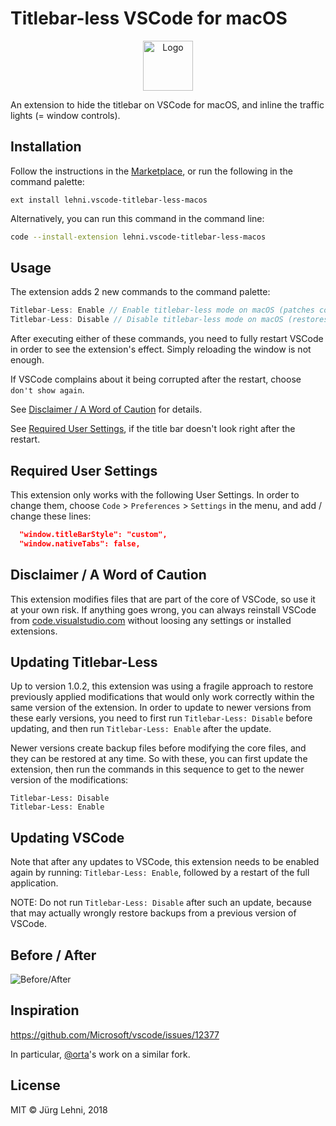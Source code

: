 # Titlebar-less VSCode for macOS

<p align="center">
  <img src="https://raw.githubusercontent.com/lehni/vscode-titlebar-less-macos/master/resources/logo.png" alt="Logo" width="80" height="80">
</p>

An extension to hide the titlebar on VSCode for macOS, and inline the traffic
lights (= window controls).

## Installation

Follow the instructions in the
[Marketplace](https://marketplace.visualstudio.com/items?itemName=lehni.vscode-titlebar-less-macos),
or run the following in the command palette:

```shell
ext install lehni.vscode-titlebar-less-macos
```

Alternatively, you can run this command in the command line:

```sh
code --install-extension lehni.vscode-titlebar-less-macos
```

## Usage

The extension adds 2 new commands to the command palette:

```js
Titlebar-Less: Enable // Enable titlebar-less mode on macOS (patches core files)
Titlebar-Less: Disable // Disable titlebar-less mode on macOS (restores core files)
```

After executing either of these commands, you need to fully restart VSCode in
order to see the extension's effect. Simply reloading the window is not enough.

If VSCode complains about it being corrupted after the restart, choose `don't
show again`.

See [Disclaimer / A Word of Caution](#disclaimer--a-word-of-caution) for
details.

See [Required User Settings](#required-user-settings), if the title bar doesn't look right after the restart.

## Required User Settings

This extension only works with the following User Settings. In order to change
them, choose `Code` > `Preferences` > `Settings` in the menu, and add / change
these lines:

```json
  "window.titleBarStyle": "custom",
  "window.nativeTabs": false,
 ```

## Disclaimer / A Word of Caution

This extension modifies files that are part of the core of VSCode, so use it at
your own risk. If anything goes wrong, you can always reinstall VSCode from
[code.visualstudio.com](https://code.visualstudio.com/download) without loosing
any settings or installed extensions.

## Updating Titlebar-Less

Up to version 1.0.2, this extension was using a fragile approach to restore
previously applied modifications that would only work correctly within the same
version of the extension. In order to update to newer versions from these early
versions, you need to first run `Titlebar-Less: Disable` before updating, and
then run `Titlebar-Less: Enable` after the update.

Newer versions create backup files before modifying the core files, and they can
be restored at any time. So with these, you can first update the extension, then
run the commands in this sequence to get to the newer version of the
modifications:

```
Titlebar-Less: Disable
Titlebar-Less: Enable
```

## Updating VSCode

Note that after any updates to VSCode, this extension needs to be enabled again
by running: `Titlebar-Less: Enable`, followed by a restart of the full
application.

NOTE: Do not run `Titlebar-Less: Disable` after such an update, because that may
actually wrongly restore backups from a previous version of VSCode.

## Before / After

![Before/After](https://raw.githubusercontent.com/lehni/vscode-titlebar-less-macos/master/resources/before-after.png)

## Inspiration

https://github.com/Microsoft/vscode/issues/12377

In particular, [@orta](https://github.com/orta)'s work on a similar fork.

## License

MIT © Jürg Lehni, 2018
